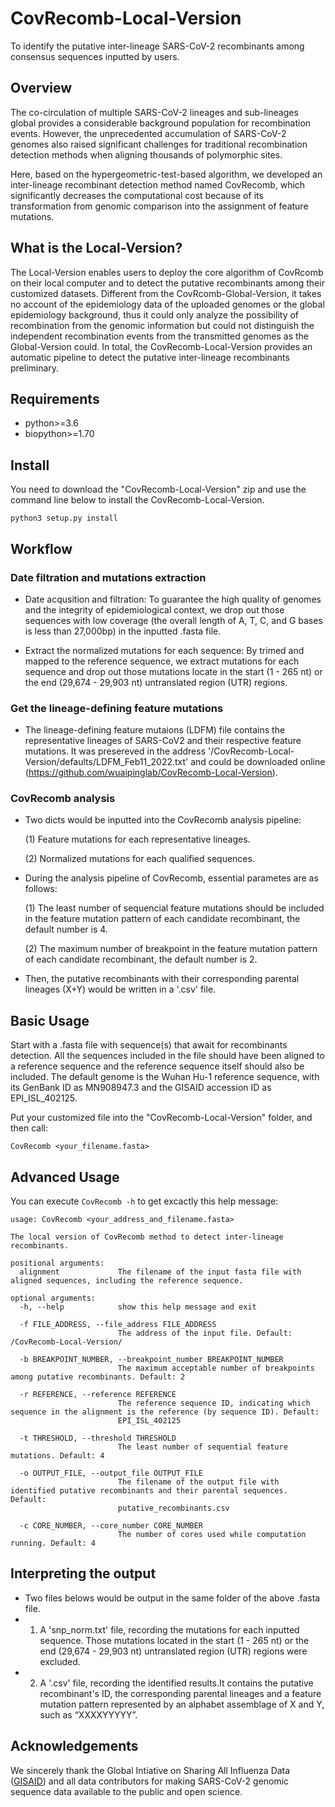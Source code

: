 # CovRecomb-Local-Version
To identify the putative inter-lineage SARS-CoV-2 recombinants among consensus sequences inputted by users.

## Overview
The co-circulation of multiple SARS-CoV-2 lineages and sub-lineages global provides a considerable background population for recombination events. However, the unprecedented accumulation of SARS-CoV-2 genomes also raised significant challenges for traditional recombination detection methods when aligning thousands of polymorphic sites.

Here, based on the hypergeometric-test-based algorithm, we developed an inter-lineage recombinant detection method named CovRecomb, which significantly decreases the computational cost because of its transformation from genomic comparison into the assignment of feature mutations.


## What is the Local-Version?
The Local-Version enables users to deploy the core algorithm of CovRcomb on their local computer and to detect the putative recombinants among their customized datasets. Different from the CovRcomb-Global-Version, it takes no account of the epidemiology data of the uploaded genomes or the global epidemiology background, thus it could only analyze the possibility of recombination from the genomic information but could not distinguish the independent recombination events from the transmitted genomes as the Global-Version could. In total, the CovRecomb-Local-Version provides an automatic pipeline to detect the putative inter-lineage recombinants preliminary.


## Requirements
  - python>=3.6
  - biopython>=1.70


## Install 
You need to download the "CovRecomb-Local-Version" zip and use the command line below to install the CovRecomb-Local-Version.

```
python3 setup.py install
```

## Workflow

### Date filtration and mutations extraction

- Date acqusition and filtration: To guarantee the high quality of genomes and the integrity of epidemiological context, we drop out those sequences with low coverage (the overall length of A, T, C, and G bases is less than 27,000bp) in the inputted .fasta file.

- Extract the normalized mutations for each sequence: By trimed and mapped to the reference sequence, we extract mutations for each sequence and drop out those mutations locate in the start (1 - 265 nt) or the end (29,674 - 29,903 nt) untranslated region (UTR) regions.

### Get the lineage-defining feature mutations

- The lineage-defining feature mutaions (LDFM) file contains the representative lineages of SARS-CoV2 and their respective feature mutations.
It was presereved in the address '/CovRecomb-Local-Version/defaults/LDFM_Feb11_2022.txt' and could be downloaded online (https://github.com/wuaipinglab/CovRecomb-Local-Version).

### CovRecomb analysis

- Two dicts would be inputted into the CovRecomb analysis pipeline:

    (1) Feature mutations for each representative lineages.

    (2) Normalized mutations for each qualified sequences.

- During the analysis pipeline of CovRecomb, essential parametes are as follows:

    (1) The least number of sequencial feature mutations should be included in the feature mutation pattern of each candidate recombinant, the default number is 4.

    (2) The maximum number of breakpoint in the feature mutation pattern of each candidate recombinant, the default number is 2.

- Then, the putative recombinants with their corresponding parental lineages (X+Y) would be written in a '.csv' file.


## Basic Usage
Start with a .fasta file with sequence(s) that await for recombinants detection. All the sequences included in the file should have been aligned to a reference sequence and the reference sequence itself should also be included. The default genome is the Wuhan Hu-1 reference sequence, with its GenBank ID as MN908947.3 and the GISAID accession ID as EPI_ISL_402125. 

Put your customized file into the  "CovRecomb-Local-Version" folder, and then call:
```
CovRecomb <your_filename.fasta>
```


## Advanced Usage
You can execute ```CovRecomb -h``` to get excactly this help message:
```
usage: CovRecomb <your_address_and_filename.fasta>

The local version of CovRecomb method to detect inter-lineage recombinants.

positional arguments:
  alignment             The filename of the input fasta file with aligned sequences, including the reference sequence.

optional arguments:
  -h, --help            show this help message and exit

  -f FILE_ADDRESS, --file_address FILE_ADDRESS
                        The address of the input file. Default: /CovRecomb-Local-Version/

  -b BREAKPOINT_NUMBER, --breakpoint_number BREAKPOINT_NUMBER
                        The maximum acceptable number of breakpoints among putative recombinants. Default: 2

  -r REFERENCE, --reference REFERENCE
                        The reference sequence ID, indicating which sequence in the alignment is the reference (by sequence ID). Default:
                        EPI_ISL_402125

  -t THRESHOLD, --threshold THRESHOLD
                        The least number of sequential feature mutations. Default: 4

  -o OUTPUT_FILE, --output_file OUTPUT_FILE
                        The filename of the output file with identified putative recombinants and their parental sequences. Default:
                        putative_recombinants.csv
                        
  -c CORE_NUMBER, --core_number CORE_NUMBER
                        The number of cores used while computation running. Default: 4
```


## Interpreting the output
- Two files belows would be output in the same folder of the above .fasta file.
- 1. A 'snp_norm.txt' file, recording the mutations for each inputted sequence. Those mutations located in the start (1 - 265 nt) or the end (29,674 - 29,903 nt) untranslated region (UTR) regions were excluded.
- 2. A '.csv' file, recording the identified results.It contains the putative recombinant's ID, the corresponding parental lineages and a feature mutation pattern represented by an alphabet assemblage of X and Y, such as “XXXXYYYYY”.


## Acknowledgements
We sincerely thank the Global Intiative on Sharing All Influenza Data ([GISAID](https://www.gisaid.org/)) and all data contributors for making SARS-CoV-2 genomic sequence data available to the public and open science.